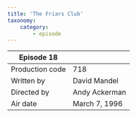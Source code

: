 ```yaml
---
title: 'The Friars Club'
taxonomy:
    category:
        - episode
---
```


| Episode 18 | |
|-----------------|--------------------------------|
| Production code | 718                            |
| Written by      | David Mandel |
| Directed by     | Andy Ackerman                   |
| Air date        | March 7, 1996                   |
